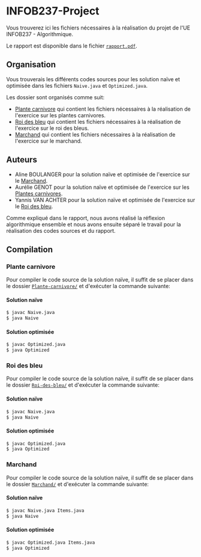# INFOB237-Project

Vous trouverez ici les fichiers nécessaires à la réalisation du projet de l'UE INFOB237 - Algorithmique.

Le rapport est disponible dans le fichier [`rapport.pdf`](./rapport.pdf).

## Organisation
Vous trouverais les différents codes sources pour les solution naïve et optimisée dans les fichiers `Naive.java` et `Optimized.java`.

Les dossier sont organisés comme suit:
- [Plante carnivore](./Plante-carnivore/) qui contient les fichiers nécessaires à la réalisation de l'exercice sur les plantes carnivores.
- [Roi des bleu](./Roi-des-bleu/) qui contient les fichiers nécessaires à la réalisation de l'exercice sur le roi des bleus.
- [Marchand](./Marchand/) qui contient les fichiers nécessaires à la réalisation de l'exercice sur le marchand.
  
## Auteurs

- Aline BOULANGER pour la solution naïve et optimisée de l'exercice sur le [Marchand](./Marchand/).
- Aurélie GENOT pour la solution naïve et optimisée de l'exercice sur les [Plantes carnivores](./Plante-carnivore/).
- Yannis VAN ACHTER pour la solution naïve et optimisée de l'exercice sur le [Roi des bleu](./Roi-des-bleu/).
  
Comme expliqué dans le rapport, nous avons réalisé la réflexion algorithmique ensemble et nous avons ensuite séparé le travail pour la réalisation des codes sources et du rapport.

## Compilation

### Plante carnivore

Pour compiler le code source de la solution naïve, il suffit de se placer dans le dossier [`Plante-carnivore/`](./Plante-carnivore/) et d'exécuter la commande suivante:

#### Solution naïve

```bash
$ javac Naive.java
$ java Naive
```

#### Solution optimisée

```bash
$ javac Optimized.java
$ java Optimized
```

### Roi des bleu

Pour compiler le code source de la solution naïve, il suffit de se placer dans le dossier [`Roi-des-bleu/`](./Roi-des-bleu/) et d'exécuter la commande suivante:

#### Solution naïve

```bash
$ javac Naive.java
$ java Naive
```

#### Solution optimisée

```bash
$ javac Optimized.java
$ java Optimized
```

### Marchand

Pour compiler le code source de la solution naïve, il suffit de se placer dans le dossier [`Marchand/`](./Marchand/) et d'exécuter la commande suivante:

#### Solution naïve

```bash
$ javac Naive.java Items.java
$ java Naive
```

#### Solution optimisée

```bash
$ javac Optimized.java Items.java
$ java Optimized
```